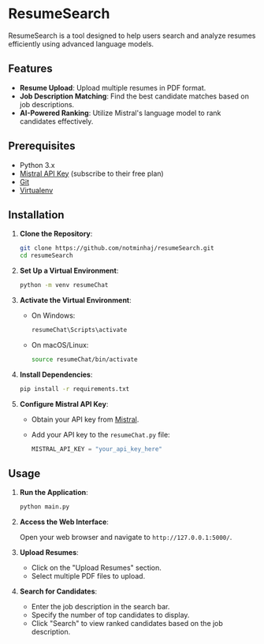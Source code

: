 # ResumeSearch

ResumeSearch is a tool designed to help users search and analyze resumes efficiently using advanced language models.

## Features

- **Resume Upload**: Upload multiple resumes in PDF format.
- **Job Description Matching**: Find the best candidate matches based on job descriptions.
- **AI-Powered Ranking**: Utilize Mistral's language model to rank candidates effectively.

## Prerequisites

- Python 3.x
- [Mistral API Key](https://mistral.ai/signup) (subscribe to their free plan)
- [Git](https://git-scm.com/)
- [Virtualenv](https://docs.python.org/3/library/venv.html)

## Installation

1. **Clone the Repository**:

   ```bash
   git clone https://github.com/notminhaj/resumeSearch.git
   cd resumeSearch
   ```

2. **Set Up a Virtual Environment**:

   ```bash
   python -m venv resumeChat
   ```

3. **Activate the Virtual Environment**:

   - On Windows:

     ```bash
     resumeChat\Scripts\activate
     ```

   - On macOS/Linux:

     ```bash
     source resumeChat/bin/activate
     ```

4. **Install Dependencies**:

   ```bash
   pip install -r requirements.txt
   ```

5. **Configure Mistral API Key**:

   - Obtain your API key from [Mistral](https://mistral.ai/signup).
   - Add your API key to the `resumeChat.py` file:

     ```python
     MISTRAL_API_KEY = "your_api_key_here"
     ```

## Usage

1. **Run the Application**:

   ```bash
   python main.py
   ```

2. **Access the Web Interface**:

   Open your web browser and navigate to `http://127.0.0.1:5000/`.

3. **Upload Resumes**:

   - Click on the "Upload Resumes" section.
   - Select multiple PDF files to upload.

4. **Search for Candidates**:

   - Enter the job description in the search bar.
   - Specify the number of top candidates to display.
   - Click "Search" to view ranked candidates based on the job description.
